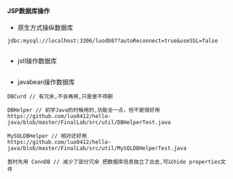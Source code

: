 #### JSP数据库操作

* 原生方式操纵数据库

```
jdbc:mysql://localhost:3306/luodb87?autoReconnect=true&useSSL=false


```

* jstl操作数据库

```

```

* javabean操作数据库

```
DBCurd // 有冗余,不会再用,只是舍不得删

DBHelper // 初学Java的时候用的,功能全一点，但不是很好用
https://github.com/luo0412/hello-java/blob/master/FinalLab/src/util/DBHelperTest.java

MySQLDBHelper // 相对还好用
https://github.com/luo0412/hello-java/blob/master/FinalLab/src/util/MySQLDBHelperTest.java

暂时先用 ConnDB // 减少了部分冗余 把数据库信息独立了出去,可以hide properties文件
```